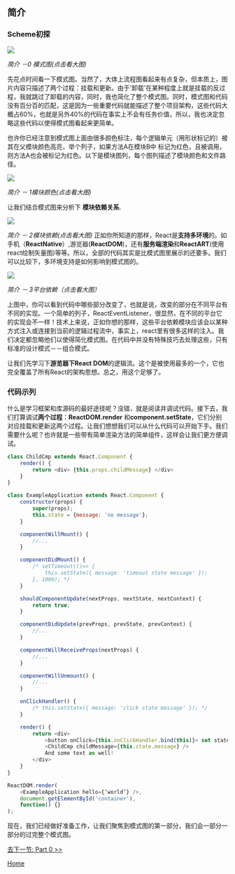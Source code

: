 ## 简介

### Scheme初探


[![](../images/intro/all-page-stack-reconciler-25-scale.jpg)](../images/intro/all-page-stack-reconciler.svg)

<em>简介 －0 模式图(点击看大图)</em>

先花点时间看一下模式图。当然了，大体上流程图看起来有点复杂，但本质上，图片内容只描述了两个过程：挂载和更新。由于'卸载'在某种程度上就是挂载的反过程，我就跳过了卸载的内容，同时，我也简化了整个模式图。同时，模式图和代码没有百分百的匹配，这是因为一些重要代码就能描述了整个项目架构，这些代码大概占60%，也就是另外40%的代码在事实上不会有任务价值，所以，我也决定忽略这些代码以使得模式图看起来更简单。

也许你已经注意到模式图上面由很多颜色标注，每个逻辑单元（用形状标记的）被其在父模块颜色高亮，举个列子，如果方法A在模块B中
标记为红色，且被调用，则方法A也会被标记为红色。以下是模块图列，每个图列描述了模块颜色和文件路径。

[![](https://rawgit.com/Bogdan-Lyashenko/Under-the-hood-ReactJS/7c2372e1/stack/images/intro/modules-src-path.svg)](https://rawgit.com/Bogdan-Lyashenko/Under-the-hood-ReactJS/7c2372e1/stack/images/intro/modules-src-path.svg)

<em>简介 － 1模块颜色(点击看大图)</em>

让我们结合模式图来分析下 **模块依赖关系**.

[![](https://rawgit.com/Bogdan-Lyashenko/Under-the-hood-ReactJS/7c2372e1/stack/images/intro/files-scheme.svg)](https://rawgit.com/Bogdan-Lyashenko/Under-the-hood-ReactJS/7c2372e1/stack/images/intro/files-scheme.svg)

<em>简介 － 2模块依赖(点击看大图)</em>
正如你所知道的那样，React是**支持多环境**的。如手机（**ReactNative**）,游览器(**ReactDOM**)，还有**服务端渲染**和**ReactART**(使用react绘制矢量图)等等。所以，全部的代码其实是比模式图里展示的还要多。我们可以比较下，多环境支持是如何影响到模式图的。

[![](https://rawgit.com/Bogdan-Lyashenko/Under-the-hood-ReactJS/7c2372e1/stack/images/intro/modules-per-platform-scheme.svg)](https://rawgit.com/Bogdan-Lyashenko/Under-the-hood-ReactJS/7c2372e1/stack/images/intro/modules-per-platform-scheme.svg)

<em>简介 － 3平台依赖（点击看大图）</em>

上图中，你可以看到代码中哪些部分改变了，也就是说，改变的部分在不同平台有不同的实现。一个简单的列子，ReactEventListener，很显然，在不同的平台它的实现会不一样！技术上来说，正如你想的那样，这些平台依赖模块应该会以某种方式注入或连接到当前的逻辑过程流中，事实上，react里有很多这样的注入。我们决定都忽略他们以使得简化模式图。在代码中并没有特殊技巧去处理这些，只有标准的设计模式－－组合模式。

让我们先学习下**游览器下React DOM**的逻辑流。这个是被使用最多的一个，它也完全覆盖了所有React的架构思想。总之，用这个足够了。


### 代码示列

什么是学习框架和库源码的最好途径呢？没错，就是阅读并调试代码。接下去，我们打算调试**两个过程**：**ReactDOM.render** 和**component.setState**，它们分别对应挂载和更新这两个过程。让我们想想我们可以从什么代码可以开始下手。我们需要什么呢？也许就是一些带有简单渲染方法的简单组件，这样会让我们更方便调试。

```javascript
class ChildCmp extends React.Component {
    render() {
        return <div> {this.props.childMessage} </div>
    }
}

class ExampleApplication extends React.Component {
    constructor(props) {
        super(props);
        this.state = {message: 'no message'};
    }

    componentWillMount() {
        //...
    }

    componentDidMount() {
        /* setTimeout(()=> {
            this.setState({ message: 'timeout state message' });
        }, 1000); */
    }

    shouldComponentUpdate(nextProps, nextState, nextContext) {
        return true;
    }

    componentDidUpdate(prevProps, prevState, prevContext) {
        //...
    }

    componentWillReceiveProps(nextProps) {
        //...
    }

    componentWillUnmount() {
        //...
    }

    onClickHandler() {
        /* this.setState({ message: 'click state message' }); */
    }

    render() {
        return <div>
            <button onClick={this.onClickHandler.bind(this)}> set state button </button>
            <ChildCmp childMessage={this.state.message} />
            And some text as well!
        </div>
    }
}

ReactDOM.render(
    <ExampleApplication hello={‘world’} />,
    document.getElementById('container'),
    function() {}
);
```
现在，我们已经做好准备工作，让我们聚焦到模式图的第一部分，我们会一部分一部分的过完整个模式图。

[去下一节: Part 0 >>](./Part-0.md)


[Home](../../README.md)